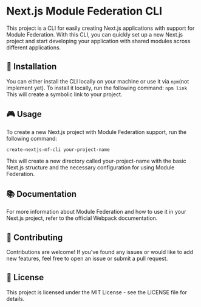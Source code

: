 # Next.js Module Federation CLI

This project is a CLI for easily creating Next.js applications with support for Module Federation. With this CLI, you can quickly set up a new Next.js project and start developing your application with shared modules across different applications.


## 🚀 Installation

You can either install the CLI locally on your machine or use it via `npm`(not implement yet). To install it locally, run the following command:
`npm link` This will create a symbolic link to your project.

## 🎮 Usage

To create a new Next.js project with Module Federation support, run the following command:

```bash
create-nextjs-mf-cli your-project-name
```

This will create a new directory called your-project-name with the basic Next.js structure and the necessary configuration for using Module Federation.

## 📚 Documentation
For more information about Module Federation and how to use it in your Next.js project, refer to the official Webpack documentation.

## 🤝 Contributing
Contributions are welcome! If you've found any issues or would like to add new features, feel free to open an issue or submit a pull request.

## 📄 License
This project is licensed under the MIT License - see the LICENSE file for details.